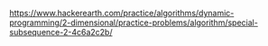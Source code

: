 https://www.hackerearth.com/practice/algorithms/dynamic-programming/2-dimensional/practice-problems/algorithm/special-subsequence-2-4c6a2c2b/
